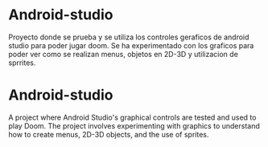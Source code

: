 # Android-studio
Proyecto donde se prueba y se utiliza los controles geraficos de android studio para poder jugar doom.
Se ha experimentado con los graficos para poder ver como se realizan menus, objetos en 2D-3D y utilizacion de sprrites.


# Android-studio
A project where Android Studio's graphical controls are tested and used to play Doom.
The project involves experimenting with graphics to understand how to create menus, 2D-3D objects, and the use of sprites.
